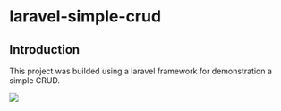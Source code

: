 # laravel-simple-crud

## Introduction

This project was builded using a laravel framework for demonstration a simple CRUD.

![](https://ik.imagekit.io/dlb7rrcrza/GitHub_Test/display2_zWkyhkLOR.png)